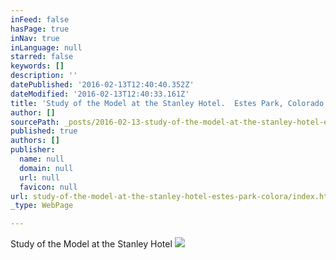 ```yaml
---
inFeed: false
hasPage: true
inNav: true
inLanguage: null
starred: false
keywords: []
description: ''
datePublished: '2016-02-13T12:40:40.352Z'
dateModified: '2016-02-13T12:40:33.161Z'
title: 'Study of the Model at the Stanley Hotel.  Estes Park, Colorado.'
author: []
sourcePath: _posts/2016-02-13-study-of-the-model-at-the-stanley-hotel-estes-park-colora.md
published: true
authors: []
publisher:
  name: null
  domain: null
  url: null
  favicon: null
url: study-of-the-model-at-the-stanley-hotel-estes-park-colora/index.html
_type: WebPage

---
```

Study of the Model at the Stanley Hotel
![](https://s3-us-west-2.amazonaws.com/the-grid-img/p/29a50d8b0dcb604a3da99f656fb7511667f612f5.jpg)